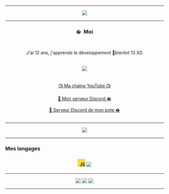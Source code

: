 ------
<p align = "center">
<img src="https://thumbs.gfycat.com/UnacceptableAltruisticAdamsstaghornedbeetle-size_restricted.gif">
</p>

-----
### <p align="center">� &nbsp;Moi</p>
<br>
<p align="center">
  J'ai 12 ans, j'apprends le développement 🙂bientot 13 XD
  <br>
  <br>
  <br>
  <img src="https://i.gifer.com/origin/76/766a4a276bbc6f22d566a4bd6a7bbcd9_w200.gif">
  <br>
  <br>
  <br>
  <a href="https://www.youtube.com/channel/UCNjrsynaZcgYr0CY4_gGiLQ">📺 Ma chaîne YouTube 📺</a>
  <br>
  <br>
  <a href="https://discord.gg/PYDMyuWXvE">💬 Mon serveur Discord �</a>
  <br>
  <br>
  <a href="https://discord.gg/7zXR2C8hS6">💬 Serveur Discord de mon pote  �</a>
  <br>
  <br>
</p>

-----
<p align = "center">
<img src="https://i.pinimg.com/originals/15/5f/a0/155fa0f038be246c77914fb12836eadc.gif">
</p>

-----
###   Mes langages</h1>
### <p align="center"> <img height="25" src="https://raw.githubusercontent.com/github/explore/80688e429a7d4ef2fca1e82350fe8e3517d3494d/topics/javascript/javascript.png">    <img height="25" src="https://upload.wikimedia.org/wikipedia/commons/thumb/c/c3/Python-logo-notext.svg/1024px-Python-logo-notext.svg.png"> </p>
-----

<p align="center">
  <img src="https://img.shields.io/github/followers/Ako-fr?style=social">
  <img src="https://img.shields.io/github/stars/Ako-fr?style=social">
  <img src="https://komarev.com/ghpvc/?username=Ako-fr&color=blue">
</p>

-----

